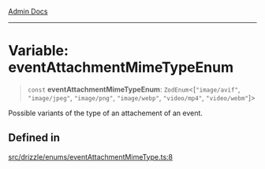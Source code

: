 [Admin Docs](/)

***

# Variable: eventAttachmentMimeTypeEnum

> `const` **eventAttachmentMimeTypeEnum**: `ZodEnum`\<[`"image/avif"`, `"image/jpeg"`, `"image/png"`, `"image/webp"`, `"video/mp4"`, `"video/webm"`]\>

Possible variants of the type of an attachement of an event.

## Defined in

[src/drizzle/enums/eventAttachmentMimeType.ts:8](https://github.com/NishantSinghhhhh/talawa-api/blob/ff0f1d6ae21d3428519b64e42fe3bfdff573cb6e/src/drizzle/enums/eventAttachmentMimeType.ts#L8)
